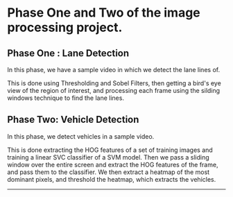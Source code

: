 # Phase One and Two of the image processing project.

## Phase One : Lane Detection

In this phase, we have a sample video in which we detect the lane lines of.

This is done using Thresholding and Sobel Filters, then getting a bird's eye view of the region of interest, and processing each frame using the silding windows technique to find the lane lines.


## Phase Two: Vehicle Detection

In this phase, we detect vehicles in a sample video.

This is done extracting the HOG features of a set of training images and training a linear SVC classifier of a SVM model. Then we pass a sliding window over the entire screen and extract the HOG features of the frame, and pass them to the classifier. We then extract a heatmap of the most dominant pixels, and threshold the heatmap, which extracts the vehicles.

****
